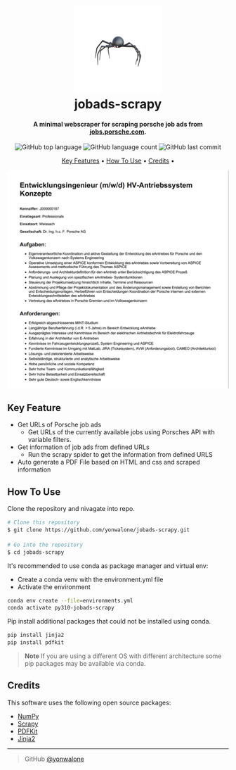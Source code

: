 <h1 align="center">
  <br>
  <a href="https://jobs.porsche.com/index.php?ac=search_result"><img src="github/spider.png" width="200"></a>
  <br>
  jobads-scrapy
  <br>
</h1>

<h4 align="center">A minimal webscraper for scraping porsche job ads from <a href="https://jobs.porsche.com/index.php?ac=search_result" target="_blank">jobs.porsche.com</a>.</h4>
<p align="center">
    <img alt="GitHub top language" src="https://img.shields.io/github/languages/top/yonwalone/jobads-scrapy">
<img alt="GitHub language count" src="https://img.shields.io/github/languages/count/yonwalone/jobads-scrapy">
      <img alt="GitHub last commit" src="https://img.shields.io/github/last-commit/yonwalone/jobads-scrapy">
</p>

<p align="center">
  <a href="#key-features">Key Features</a> •
  <a href="#how-to-use">How To Use</a> •
  <a href="#credits">Credits</a> •
</p>

![PDF example](github/jobad_example.png)

## Key Feature

* Get URLs of Porsche job ads
  - Get URLs of the currently available jobs using Porsches API with variable filters.
* Get information of job ads from defined URLs
  - Run the scrapy spider to get the information from defined URLS
* Auto generate a PDF File based on HTML and css and scraped information

## How To Use

Clone the repository and nivagate into repo.
```bash
# Clone this repository
$ git clone https://github.com/yonwalone/jobads-scrapy.git

# Go into the repository
$ cd jobads-scrapy
```

It's recommended to use conda as package manager and virtual env:
* Create a conda venv with the environment.yml file
* Activate the environment
```bash
conda env create --file=environments.yml
conda activate py310-jobads-scrapy
```

Pip install additional packages that could not be installed using conda.
```bash
pip install jinja2
pip install pdfkit
```

> **Note**
> If you are using a different OS with different architecture some pip packages may be available via conda.

## Credits

This software uses the following open source packages:

- [NumPy](https://numpy.org/)
- [Scrapy](https://scrapy.org/)
- [PDFKit](https://pdfkit.org/)
- [Jinja2](https://jinja.palletsprojects.com/en/2.10.x/)

---
> GitHub [@yonwalone](https://github.com/yonwalone)


